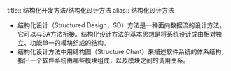title:: 结构化开发方法/结构化设计方法
alias:: 结构化设计方法

- 结构化设计（Structured Design，SD）方法是一种面向数据流的设计方法，它可以与SA方法衔接。结构化设计方法的基本思想是将系统设计成由相对独立、功能单一的模块组成的结构。
- 结构化设计方法中用结构图（Structure Chart）来描述软件系统的体系结构，指出一个软件系统由哪些模块组成，以及模块之间的调用关系。